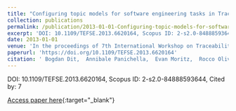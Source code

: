 ```yaml
---
title: "Configuring topic models for software engineering tasks in TraceLab"
collection: publications
permalink: /publication/2013-01-01-Configuring-topic-models-for-software-engineering-tasks-in-TraceLab
excerpt: 'DOI: 10.1109/TEFSE.2013.6620164, Scopus ID: 2-s2.0-84888593644, Cited by: 7'
date: 2013-01-01
venue: 'In the proceedings of 7th International Workshop on Traceability in Emerging Forms of Software Engineering, TEFSE 2013, 19 May, 2013, San Francisco, CA, USA'
paperurl: 'https://doi.org/10.1109/TEFSE.2013.6620164'
citation: ' Bogdan Dit,  Annibale Panichella,  Evan Moritz,  Rocco Oliveto,  Massimiliano Di,  Denys Poshyvanyk,  Andrea De, &quot;Configuring topic models for software engineering tasks in TraceLab.&quot; In the proceedings of 7th International Workshop on Traceability in Emerging Forms of Software Engineering, TEFSE 2013, 19 May, 2013, San Francisco, CA, USA, 2013.'
---
```

DOI: 10.1109/TEFSE.2013.6620164, Scopus ID: 2-s2.0-84888593644, Cited by: 7

[Access paper here](https://doi.org/10.1109/TEFSE.2013.6620164){:target="_blank"}
